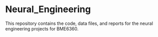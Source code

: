 # Neural_Engineering
This repository contains the code, data files, and reports for the neural engineering projects for BME6360.
